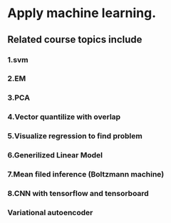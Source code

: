 # Apply machine learning.
## Related course topics include
### 1.svm
### 2.EM
### 3.PCA
### 4.Vector quantilize with overlap
### 5.Visualize regression to find problem
### 6.Generilized Linear Model
### 7.Mean filed inference (Boltzmann machine)
### 8.CNN with tensorflow and tensorboard
### Variational autoencoder
